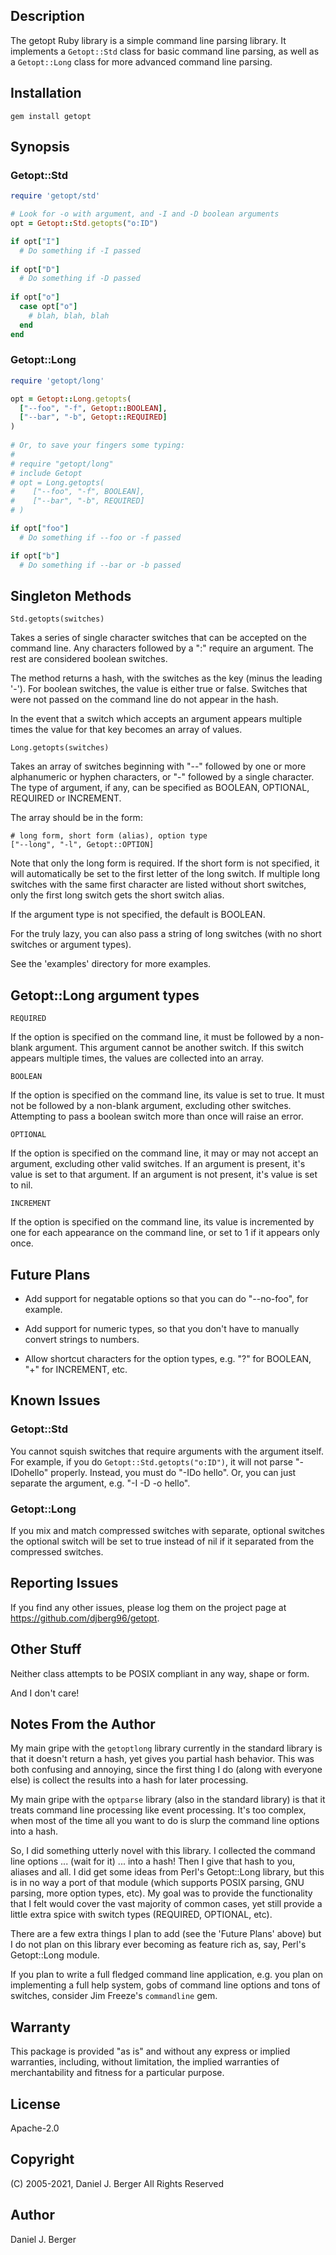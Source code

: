 ## Description
The getopt Ruby library is a simple command line parsing library. It implements
a `Getopt::Std` class for basic command line parsing, as well as a `Getopt::Long`
class for more advanced command line parsing.

## Installation
`gem install getopt`
   
## Synopsis
### Getopt::Std
```ruby
require 'getopt/std'

# Look for -o with argument, and -I and -D boolean arguments
opt = Getopt::Std.getopts("o:ID")

if opt["I"]
  # Do something if -I passed
  
if opt["D"]
  # Do something if -D passed
  
if opt["o"]
  case opt["o"]
    # blah, blah, blah
  end
end
```

### Getopt::Long
```ruby
require 'getopt/long'

opt = Getopt::Long.getopts(
  ["--foo", "-f", Getopt::BOOLEAN],
  ["--bar", "-b", Getopt::REQUIRED]
)
 
# Or, to save your fingers some typing:
#
# require "getopt/long"
# include Getopt
# opt = Long.getopts(
#    ["--foo", "-f", BOOLEAN],
#    ["--bar", "-b", REQUIRED]
# )

if opt["foo"]
  # Do something if --foo or -f passed

if opt["b"]
  # Do something if --bar or -b passed
```

## Singleton Methods
`Std.getopts(switches)`

Takes a series of single character switches that can be accepted on the
command line. Any characters followed by a ":" require an argument. The
rest are considered boolean switches.

The method returns a hash, with the switches as the key (minus the leading '-').
For boolean switches, the value is either true or false. Switches that were
not passed on the command line do not appear in the hash.

In the event that a switch which accepts an argument appears multiple times
the value for that key becomes an array of values.

`Long.getopts(switches)`

Takes an array of switches beginning with "--" followed by one or more
alphanumeric or hyphen characters, or "-" followed by a single character.
The type of argument, if any, can be specified as BOOLEAN, OPTIONAL,
REQUIRED or INCREMENT.

The array should be in the form:

```
# long form, short form (alias), option type
["--long", "-l", Getopt::OPTION]
```

Note that only the long form is required. If the short form is not
specified, it will automatically be set to the first letter of the long
switch. If multiple long switches with the same first character are
listed without short switches, only the first long switch gets the short
switch alias.

If the argument type is not specified, the default is BOOLEAN.

For the truly lazy, you can also pass a string of long switches (with
no short switches or argument types). 

See the 'examples' directory for more examples.

## Getopt::Long argument types
`REQUIRED`

If the option is specified on the command line, it must be followed by
a non-blank argument. This argument cannot be another switch. If this
switch appears multiple times, the values are collected into an array.

`BOOLEAN`

If the option is specified on the command line, its value is set to true.
It must not be followed by a non-blank argument, excluding other switches.
Attempting to pass a boolean switch more than once will raise an error.

`OPTIONAL`

If the option is specified on the command line, it may or may not accept
an argument, excluding other valid switches. If an argument is present,
it's value is set to that argument.  If an argument is not present, it's
value is set to nil.

`INCREMENT`

If the option is specified on the command line, its value is incremented
by one for each appearance on the command line, or set to 1 if it appears
only once.

## Future Plans

* Add support for negatable options so that you can do "--no-foo", for example.

* Add support for numeric types, so that you don't have to manually convert
  strings to numbers.

* Allow shortcut characters for the option types, e.g. "?" for BOOLEAN, "+"
  for INCREMENT, etc.

## Known Issues

### Getopt::Std
You cannot squish switches that require arguments with the argument itself.
For example, if you do `Getopt::Std.getopts("o:ID")`, it will not parse
"-IDohello" properly. Instead, you must do "-IDo hello". Or, you can just
separate the argument, e.g. "-I -D -o hello".

### Getopt::Long
If you mix and match compressed switches with separate, optional switches
the optional switch will be set to true instead of nil if it separated
from the compressed switches.
   
## Reporting Issues

If you find any other issues, please log them on the project
page at https://github.com/djberg96/getopt.

## Other Stuff
Neither class attempts to be POSIX compliant in any way, shape or form.

And I don't care!

## Notes From the Author
My main gripe with the `getoptlong` library currently in the standard library
is that it doesn't return a hash, yet gives you partial hash behavior. This
was both confusing and annoying, since the first thing I do (along with
everyone else) is collect the results into a hash for later processing.

My main gripe with the `optparse` library (also in the standard library) is
that it treats command line processing like event processing. It's too
complex, when most of the time all you want to do is slurp the command line
options into a hash.

So, I did something utterly novel with this library. I collected the command
line options ... (wait for it) ... into a hash! Then I give that hash to
you, aliases and all. I did get some ideas from Perl's Getopt::Long library,
but this is in no way a port of that module (which supports POSIX parsing, GNU
parsing, more option types, etc). My goal was to provide the functionality
that I felt would cover the vast majority of common cases, yet still provide
a little extra spice with switch types (REQUIRED, OPTIONAL, etc).

There are a few extra things I plan to add (see the 'Future Plans' above) but
I do not plan on this library ever becoming as feature rich as, say, Perl's
Getopt::Long module.
   
If you plan to write a full fledged command line application, e.g. you plan
on implementing a full help system, gobs of command line options and tons of
switches, consider Jim Freeze's `commandline` gem.

## Warranty
This package is provided "as is" and without any express or
implied warranties, including, without limitation, the implied
warranties of merchantability and fitness for a particular purpose.

## License
Apache-2.0

## Copyright
(C) 2005-2021, Daniel J. Berger
All Rights Reserved

## Author
Daniel J. Berger
